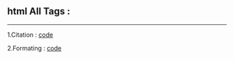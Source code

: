 ## html All Tags :
---
1.Citation : 
[code](./citation.html)

2.Formating :
[code](./Formating.html)





